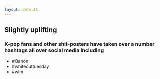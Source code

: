 ```yaml
---
layout: default
---
```


## Slightly uplifting

### K-pop fans and other shit-posters have taken over a number hashtags all over social media including
* #Qanön
* #whiteouttuesday
* #wlm 
